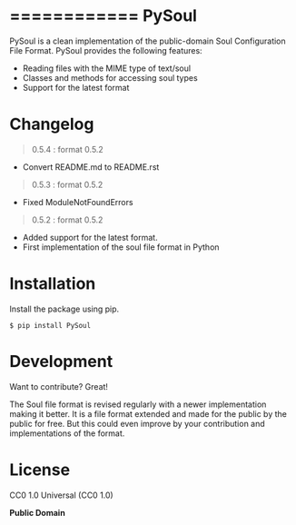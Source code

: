 ============
PySoul
============
PySoul is a clean implementation of the public-domain Soul Configuration File Format.
PySoul provides the following features:

- Reading files with the MIME type of text/soul
- Classes and methods for accessing soul types
- Support for the latest format

Changelog
===============
> 0.5.4 : format 0.5.2

- Convert README.md to README.rst

> 0.5.3 : format 0.5.2

- Fixed ModuleNotFoundErrors

> 0.5.2 : format 0.5.2

- Added support for the latest format.
- First implementation of the soul file format in Python

Installation
===============
Install the package using pip.

```
$ pip install PySoul
```

Development
===============
Want to contribute? Great!

The Soul file format is revised regularly with a newer implementation making it better.
It is a file format extended and made for the public by the public for free. But this could even improve by your contribution and implementations of the format.

License
===============
CC0 1.0 Universal (CC0 1.0)

**Public Domain**
